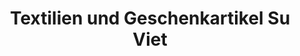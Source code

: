 ---
title: "Textilien und Geschenkartikel Su Viet"
url: /rossleben-wiehe/textilien-und-geschenkartikel-su-viet/
shop: Kleidung
---